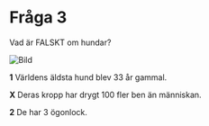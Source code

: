 # Fråga 3

Vad är FALSKT om hundar?

![Bild](https://images.prismic.io/trustedhousesitters/a8272ce6-f581-4b9e-bb6d-c904db9c6d3d_Funny+dog+names.png?auto=compress,format&rect=0,0,1920,800&w=960&h=400)

**1** Världens äldsta hund blev 33 år gammal.

**X** Deras kropp har drygt 100 fler ben än människan.

**2** De har 3 ögonlock.
